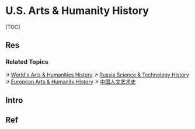 # U.S. Arts & Humanity History

[TOC]



## Res
### Related Topics
↗ [World's Arts & Humanities History](../../../../../../📜%20World's%20Human%20History%20Overview/World's%20Arts%20&%20Humanities%20History/World's%20Arts%20&%20Humanities%20History.md)
↗ [Russia Science & Technology History](../../../../Europe/Russia%20🇷🇺/📜%20Russia%20History%20Overview/Russia%20Science%20&%20Technology%20History/Russia%20Science%20&%20Technology%20History.md)
↗ [European Arts & Humanity History](../../../../Europe/European%20Union%20🇪🇺/📜%20European%20History%20Overview/European%20Arts%20&%20Humanity%20History/European%20Arts%20&%20Humanity%20History.md)
↗ [中国人文艺术史](../../../../Asia/China%20🇨🇳/中华文明（汉族）历史概况/中国人文艺术史/中国人文艺术史.md)



## Intro



## Ref
